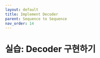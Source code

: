 ```yaml
---
layout: default
title: Implement Decoder
parent: Sequence to Sequence
nav_order: 14
---
```


# 실습: Decoder 구현하기

